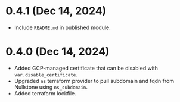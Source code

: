 # 0.4.1 (Dec 14, 2024)
* Include `README.md` in published module.

# 0.4.0 (Dec 14, 2024)
* Added GCP-managed certificate that can be disabled with `var.disable_certificate`.
* Upgraded `ns` terraform provider to pull subdomain and fqdn from Nullstone using `ns_subdomain`.
* Added terraform lockfile.
